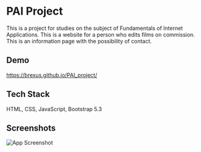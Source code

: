 # PAI Project

This is a project for studies on the subject of Fundamentals of Internet Applications. This is a website for a person who edits films on commission. This is an information page with the possibility of contact.

## Demo

https://brexus.github.io/PAI_project/

## Tech Stack

HTML, CSS, JavaScript, Bootstrap 5.3

## Screenshots

![App Screenshot](https://i.imgur.com/MB5IPt2.png)
